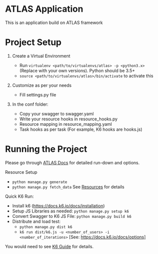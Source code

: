 ATLAS Application
=======

This is an application build on ATLAS framework


Project Setup
======

1. Create a Virtual Environment
    - Run `virtualenv <path/to/virtualenvs/atlas> -p <python3.x>`
     (Replace <variables> with your own versions). Python should be 3.5+
    - `source <path/to/virtualenvs/atlas>/bin/activate` to activate this

1. Customize as per your needs
    - Fill settings.py file

1. In the conf folder:
    - Copy your swagger to swagger.yaml
    - Write your resource hooks in resource_hooks.py
    - Resource mapping in resource_mapping.yaml
    - Task hooks as per task (For example, K6 hooks are hooks.js)


Running the Project
========

Please go through [ATLAS Docs](https://code.jtg.tools/jtg/atlas/README.md) for detailed run-down and options.

Resource Setup
- `python manage.py generate`
- `python manage.py fetch_data`
See [Resources](https://code.jtg.tools/jtg/atlas/docs/resources.md) for details

Quick K6 Run:
- Install k6 (https://docs.k6.io/docs/installation)
- Setup JS Libraries as needed: `python manage.py setup k6`
- Convert Swagger to K6 JS File: `python manage.py build k6`
- Distribute and load test:
    - `python manage.py dist k6`
    - `k6 run dist/k6.js -u <number_of_users> -i <number_of_iterations>` [See: https://docs.k6.io/docs/options]

You would need to see [K6 Guide](https://code.jtg.tools/jtg/atlas/docs/k6.md) for details.
